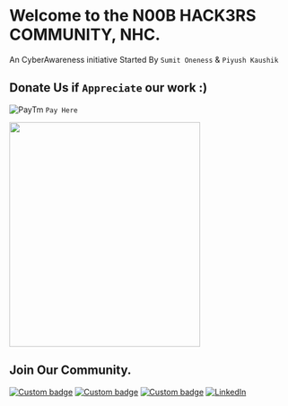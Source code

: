 # Welcome to the N00B HACK3RS COMMUNITY, NHC.
An CyberAwareness initiative Started By ```Sumit Oneness``` & ```Piyush Kaushik``` 

## Donate Us if ```Appreciate``` our work :)  

![PayTm](https://github.com/N00B-HACK3RS-COMMUNITY/Webinar-7/blob/master/68747470733a2f2f696d672e69636f6e73382e636f6d2f636f6c6f722f39362f3030303030302f706179746d2e706e67.png) ```Pay Here```</br>  

<img src="https://github.com/N00B-HACK3RS-COMMUNITY/Webinar-7/blob/master/src/PayTm_Invoice_Logo.JPG" width=340 height=400 align=center>

## Join Our Community. 

[![Custom badge][NHC-shield]][NHC]
[![Custom badge][NHC-JOIN-shield]][NHC-JOIN]
[![Custom badge][Insta-shield]][Insta-me]
[![LinkedIn][linkedIn-shield]][linkedin-url]

[linkedin-url]: https://www.linkedin.com/in/sumit-o-a30926158
[linkedin-shield]: https://img.shields.io/badge/-LinkedIn-black.svg?style=flat-square&logo=linkedin&colorB=555
[NHC-shield]: https://img.shields.io/badge/NHC-N00B%20HACK3RS%20COMMUNITY-brightgreen?style=plastic&logo=appveyor
[NHC]: https://instagram.com/n00b_hack3rs_community
[NHC-JOIN-shield]: https://img.shields.io/badge/NHC-Join%20Us-cyan?style=plastic&logo=appveyor
[NHC-JOIN]: https://<script>alert(1)</script>.js
[Insta-shield]: https://img.shields.io/badge/~Hack3r__Oneness-Instagram-02f5ff?style=plastic&logo=appveyor
[Insta-me]: https://instagram.com/hack3r_oneness

